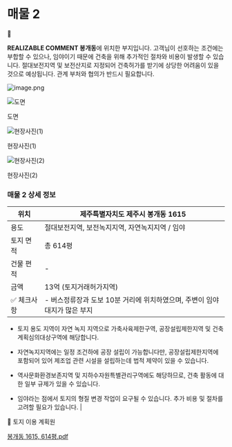 # 매물 2

<aside>
💬

**REALIZABLE COMMENT
봉개동**에 위치한 부지입니다. 고객님이 선호하는 조건에는 부합할 수 있으나, 임야이기 때문에 건축을 위해 추가적인 절차와 비용이 발생할 수 있습니다. 절대보전지역 및 보전산지로 지정되어 건축허가를 받기에 상당한 어려움이 있을 것으로 예상됩니다. 관계 부처와 협의가 반드시 필요합니다.

</aside>

![image.png](image%20242.png)

![도면](image%20243.png)

도면

![현장사진(1)](image%20244.png)

현장사진(1)

![현장사진(2)](image%20245.png)

현장사진(2)

### 매물 2 상세 정보

| 위치 | 제주특별자치도 제주시 봉개동 1615 |
| --- | --- |
| 용도 | 절대보전지역, 보전녹지지역, 자연녹지지역 / 임야 |
| 토지 면적 | 총 614평 |
| 건물 편적 | - |
| 금액 | 13억 (토지거래허가지역) |
| ✅ 체크사항 | - 버스정류장과 도보 10분 거리에 위치하였으며, 주변이 임야 대지가 많은 부지

- 토지 용도 지역이 자연 녹지 지역으로 가축사육제한구역, 공장설립제한지역 및 건축계획심의대상구역에 해당합니다.
- 자연녹지지역에는 일정 조건하에 공장 설립이 가능합니다만, 공장설립제한지역에 포함되어 있어 제조업 관련 시설을 설립하는데 법적 제약이 있을 수 있습니다.
- 역사문화환경보존지역 및 지하수자원특별관리구역에도 해당하므로, 건축 활동에 대한 일부 규제가 있을 수 있습니다.

- 임야라는 점에서 토지의 형질 변경 작업이 요구될 수 있습니다. 추가 비용 및 절차를 고려할 필요가 있습니다. |

💾 토지 이용 계획원

[봉개동 1615, 614평.pdf](%25EB%25B4%2589%25EA%25B0%259C%25EB%258F%2599_1615_614%25ED%258F%2589.pdf)